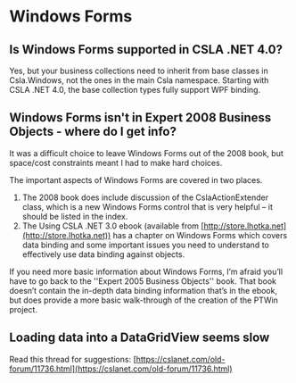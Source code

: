 # Windows Forms

## Is Windows Forms supported in CSLA .NET 4.0?

Yes, but your business collections need to inherit from base classes in Csla.Windows, not the ones in the main Csla namespace. Starting with CSLA .NET 4.0, the base collection types fully support WPF binding.
<!-- [See this page](WpfCollectionBinding) for more information. -->

## Windows Forms isn't in Expert 2008 Business Objects - where do I get info?

It was a difficult choice to leave Windows Forms out of the 2008 book, but space/cost constraints meant I had to make hard choices.

The important aspects of Windows Forms are covered in two places.

1. The 2008 book does include discussion of the CslaActionExtender class, which is a new Windows Forms control that is very helpful – it should be listed in the index.
2. The Using CSLA .NET 3.0 ebook (available from [http://store.lhotka.net](http://store.lhotka.net)) has a chapter on Windows Forms which covers data binding and some important issues you need to understand to effectively use data binding against objects.

If you need more basic information about Windows Forms, I’m afraid you’ll have to go back to the ''Expert 2005 Business Objects'' book. That book doesn’t contain the in-depth data binding information that’s in the ebook, but does provide a more basic walk-through of the creation of the PTWin project.

## Loading data into a DataGridView seems slow

Read this thread for suggestions: [https://cslanet.com/old-forum/11736.html](https://cslanet.com/old-forum/11736.html)
